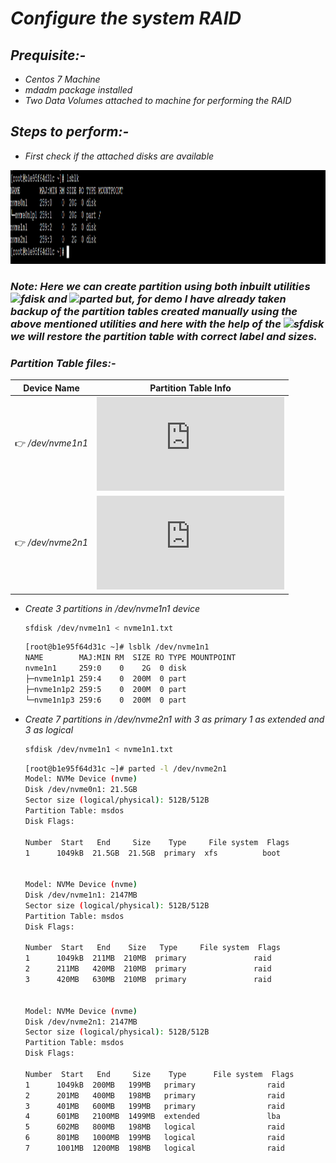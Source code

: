 # _Configure the system RAID_

## _Prequisite:-_
 *  _Centos 7 Machine_
 * _mdadm package installed_
 * _Two Data Volumes attached  to machine for performing the RAID_
 
## _Steps to perform:-_
 * _First check if the attached disks are available_
<p align="centre">
  <img width="950" height="150" src="https://github.com/samblake30/Linux/blob/main/src/img1.png">  
</p>

### ***Note:*** _Here we can create partition using both inbuilt utilities ![fdisk](https://img.shields.io/badge/Utility-fdisk-yellow?style=plastic&logo=appveyor) and ![parted](https://img.shields.io/badge/Utility-Parted-orange?style=plastic&logo=appveyor) but, for demo I have already taken backup of the partition tables created manually using the above mentioned utilities and here with the help of the ![sfdisk](https://img.shields.io/badge/Utility-sfdisk-brightgreen?style=plastic&logo=appveyor) we will restore the partition table with correct label and sizes._

### _Partition Table files:-_

Device Name      |  Partition Table Info
-----------      | --------------------
:point_right: _/dev/nvme1n1_  | ***![nvme1n1.txt](https://github.com/samblake30/Linux/blob/main/src/Partition%20files/nvme1n1.txt)***
:point_right: _/dev/nvme2n1_  | ***![nvme2n1.txt](https://github.com/samblake30/Linux/blob/main/src/Partition%20files/nvme2n1.txt)***


 * _Create 3 partitions in /dev/nvme1n1 device_
   ```bash
   sfdisk /dev/nvme1n1 < nvme1n1.txt
   ```
   
   ```bash
   [root@b1e95f64d31c ~]# lsblk /dev/nvme1n1
   NAME        MAJ:MIN RM  SIZE RO TYPE MOUNTPOINT
   nvme1n1     259:0    0    2G  0 disk
   ├─nvme1n1p1 259:4    0  200M  0 part
   ├─nvme1n1p2 259:5    0  200M  0 part
   └─nvme1n1p3 259:6    0  200M  0 part
   ```
* _Create 7 partitions in /dev/nvme2n1 with 3 as primary 1 as extended and 3 as logical_

   ```bash
   sfdisk /dev/nvme1n1 < nvme1n1.txt
   ```
   
   ```bash
  [root@b1e95f64d31c ~]# parted -l /dev/nvme2n1
  Model: NVMe Device (nvme)
  Disk /dev/nvme0n1: 21.5GB
  Sector size (logical/physical): 512B/512B
  Partition Table: msdos
  Disk Flags: 

  Number  Start   End     Size    Type     File system  Flags 
  1      1049kB  21.5GB  21.5GB  primary  xfs          boot


  Model: NVMe Device (nvme)
  Disk /dev/nvme1n1: 2147MB
  Sector size (logical/physical): 512B/512B 
  Partition Table: msdos
  Disk Flags: 

  Number  Start   End    Size   Type     File system  Flags
  1      1049kB  211MB  210MB  primary               raid
  2      211MB   420MB  210MB  primary               raid
  3      420MB   630MB  210MB  primary               raid


  Model: NVMe Device (nvme)
  Disk /dev/nvme2n1: 2147MB
  Sector size (logical/physical): 512B/512B
  Partition Table: msdos
  Disk Flags: 

  Number  Start   End     Size    Type      File system  Flags
  1      1049kB  200MB   199MB   primary                raid
  2      201MB   400MB   198MB   primary                raid
  3      401MB   600MB   199MB   primary                raid
  4      601MB   2100MB  1499MB  extended               lba
  5      602MB   800MB   198MB   logical                raid
  6      801MB   1000MB  199MB   logical                raid
  7      1001MB  1200MB  198MB   logical                raid
   ```
